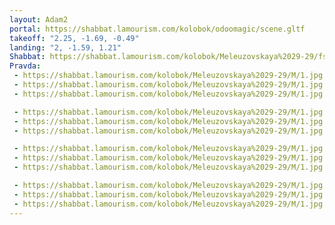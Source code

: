 ```yaml
---
layout: Adam2
portal: https://shabbat.lamourism.com/kolobok/odoomagic/scene.gltf
takeoff: "2.25, -1.69, -0.49"
landing: "2, -1.59, 1.21"
Shabbat: https://shabbat.lamourism.com/kolobok/Meleuzovskaya%2029-29/fsb.ru/www.cia.gov/%D0%9A%D0%9E%D0%9B%D0%9E%D0%91%D0%9E%D0%9A.mp4
Pravda:
 - https://shabbat.lamourism.com/kolobok/Meleuzovskaya%2029-29/M/1.jpg
 - https://shabbat.lamourism.com/kolobok/Meleuzovskaya%2029-29/M/1.jpg
 - https://shabbat.lamourism.com/kolobok/Meleuzovskaya%2029-29/M/1.jpg

 - https://shabbat.lamourism.com/kolobok/Meleuzovskaya%2029-29/M/1.jpg
 - https://shabbat.lamourism.com/kolobok/Meleuzovskaya%2029-29/M/1.jpg
 - https://shabbat.lamourism.com/kolobok/Meleuzovskaya%2029-29/M/1.jpg

 - https://shabbat.lamourism.com/kolobok/Meleuzovskaya%2029-29/M/1.jpg
 - https://shabbat.lamourism.com/kolobok/Meleuzovskaya%2029-29/M/1.jpg
 - https://shabbat.lamourism.com/kolobok/Meleuzovskaya%2029-29/M/1.jpg

 - https://shabbat.lamourism.com/kolobok/Meleuzovskaya%2029-29/M/1.jpg
 - https://shabbat.lamourism.com/kolobok/Meleuzovskaya%2029-29/M/1.jpg
 - https://shabbat.lamourism.com/kolobok/Meleuzovskaya%2029-29/M/1.jpg
---
```

